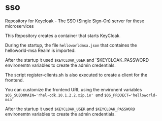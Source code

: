 # sso
Repository for Keycloak - The SSO (Single Sign-On) server for these microservices

This Repository creates a container that starts KeyCloak. 

During the startup, the file `helloworldmsa.json` that containes the helloworld-msa Realm is imported.

After the startup it used `$KEYCLOAK_USER` and `$KEYCLOAK_PASSWORD environemtn variables to create the admin credentials.

The script register-clients.sh is also executed to create a client for the frontend. 

You can customize the frontend URL using the environent variables `$OS_SUBDOMAIN='rhel-cdk.10.1.2.2.xip.io' `and  `$OS_PROJECT='helloworld-msa'`

After the startup it used `$KEYCLOAK_USER` and `$KEYCLOAK_PASSWORD` environemtn variables to create the admin credentials.
